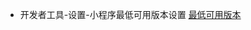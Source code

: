 * 开发者工具-设置-小程序最低可用版本设置
[最低可用版本](https://mp.weixin.qq.com/wxamp/basicprofile/index?token=1207528391&lang=zh_CN)
